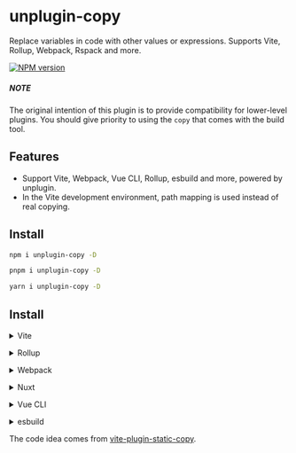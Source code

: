 # unplugin-copy

Replace variables in code with other values or expressions. Supports Vite, Rollup, Webpack, Rspack and more.

[![NPM version](https://img.shields.io/npm/v/unplugin-copy?color=a1b858&label=)](https://www.npmjs.com/package/unplugin-copy)

##### NOTE

The original intention of this plugin is to provide compatibility for lower-level plugins. You should give priority to using the `copy` that comes with the build tool.

## Features

- Support Vite, Webpack, Vue CLI, Rollup, esbuild and more, powered by unplugin.
- In the Vite development environment, path mapping is used instead of real copying.

## Install

```bash
npm i unplugin-copy -D

pnpm i unplugin-copy -D

yarn i unplugin-copy -D
```

## Install

<details>
<summary>Vite</summary><br>

```ts
// vite.config.ts
import unpluginCopy from 'unplugin-copy/vite'

export default defineConfig({
  plugins: [
    unpluginCopy({
      targets: [
        // http://localhost:5173/vue/index.js => node_modules/vue/index.js
        {
          src: 'node_modules/vue/**',
          dest: 'vue',
        },
      ],
    }),
  ],
})
```

<br></details>

<details>
<summary>Rollup</summary><br>

```ts
// rollup.config.js
import unpluginCopy from 'unplugin-copy/rollup'

export default {
  plugins: [
    unpluginCopy({
      targets: [
        // http://localhost:5173/vue/index.js => node_modules/vue/index.js
        {
          src: 'node_modules/vue/**',
          dest: 'vue',
        },
      ],
    }),
  ],
}
```

<br></details>

<details>
<summary>Webpack</summary><br>

```ts
// webpack.config.js
module.exports = {
  /* ... */
  plugins: [
    unpluginCopy({
      targets: [
        // http://localhost:5173/vue/index.js => node_modules/vue/index.js
        {
          src: 'node_modules/vue/**',
          dest: 'vue',
        },
      ],
    }),
  ]
}
```

<br></details>

<details>
<summary>Nuxt</summary><br>

```ts
// nuxt.config.js
export default {
  buildModules: [
    ['unplugin-copy/nuxt', {
      targets: [
        // http://localhost:5173/vue/index.js => node_modules/vue/index.js
        {
          src: 'node_modules/vue/**',
          dest: 'vue',
        },
      ],
    }],
  ],
}
```

> This module works for both Nuxt 2 and [Nuxt Vite](https://github.com/nuxt/vite)

<br></details>

<details>
<summary>Vue CLI</summary><br>

```ts
// vue.config.js
module.exports = {
  configureWebpack: {
    plugins: [
      require('unplugin-copy/webpack')({
        targets: [
        // http://localhost:5173/vue/index.js => node_modules/vue/index.js
          {
            src: 'node_modules/vue/**',
            dest: 'vue',
          },
        ],
      }),
    ],
  },
}
```

<br></details>

<details>
<summary>esbuild</summary><br>

```ts
// esbuild.config.js
import { build } from 'esbuild'
import unpluginCopy from 'unplugin-copy/esbuild'

build({
  plugins: [
    unpluginCopy({
      targets: [
        // http://localhost:5173/vue/index.js => node_modules/vue/index.js
        {
          src: 'node_modules/vue/**',
          dest: 'vue',
        },
      ],
    }),
  ],
})
```

<br></details>

The code idea comes from [vite-plugin-static-copy](https://github.com/sapphi-red/vite-plugin-static-copy).
